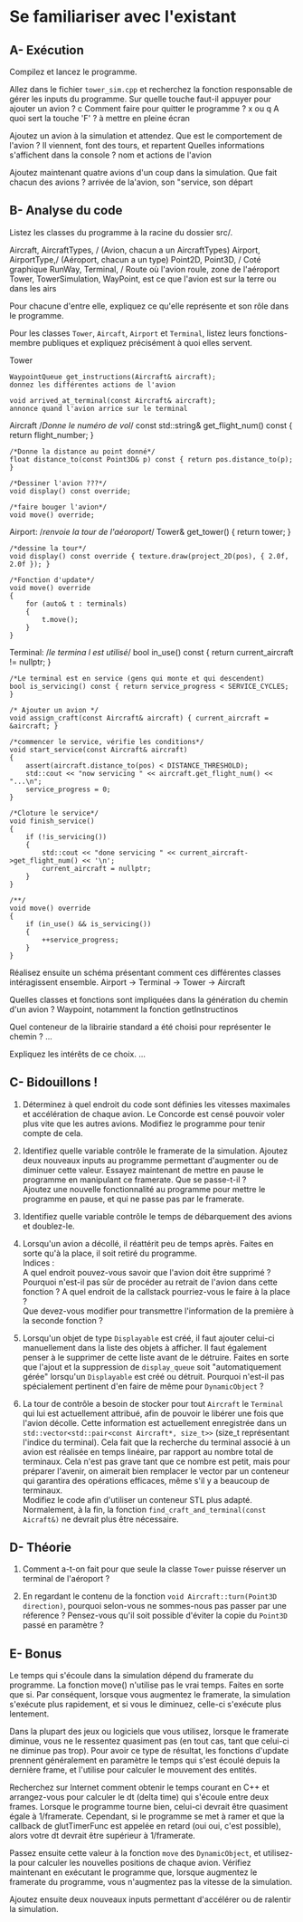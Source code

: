 # Se familiariser avec l'existant

## A- Exécution

Compilez et lancez le programme.

Allez dans le fichier `tower_sim.cpp` et recherchez la fonction responsable de gérer les inputs du programme.
Sur quelle touche faut-il appuyer pour ajouter un avion ? c
Comment faire pour quitter le programme ? x ou q
A quoi sert la touche 'F' ? à mettre en pleine écran

Ajoutez un avion à la simulation et attendez. 
Que est le comportement de l'avion ? Il viennent, font des tours, et repartent
Quelles informations s'affichent dans la console ? nom et actions de l'avion 

Ajoutez maintenant quatre avions d'un coup dans la simulation.
Que fait chacun des avions ? arrivée de la'avion, son "service, son départ

## B- Analyse du code

Listez les classes du programme à la racine du dossier src/. 

Aircraft, AircraftTypes, / (Avion, chacun a un AircraftTypes)
Airport, AirportType,/ (Aéroport, chacun a un type)
Point2D, Point3D,  / Coté graphique
RunWay, Terminal, / Route où l'avion roule, zone de l'aéroport
Tower, TowerSimulation, 
WayPoint,  est ce que l'avion est sur la terre ou dans les airs

Pour chacune d'entre elle, expliquez ce qu'elle représente et son rôle dans le programme.


Pour les classes `Tower`, `Aircaft`, `Airport` et `Terminal`, listez leurs fonctions-membre publiques et expliquez précisément à quoi elles servent.

Tower
    
    
    WaypointQueue get_instructions(Aircraft& aircraft);
    donnez les différentes actions de l'avion
    
    void arrived_at_terminal(const Aircraft& aircraft);
    annonce quand l'avion arrice sur le terminal


Aircraft
    /*Donne le numéro de vol*/
    const std::string& get_flight_num() const { return flight_number; }
    
    /*Donne la distance au point donné*/
    float distance_to(const Point3D& p) const { return pos.distance_to(p); }

    /*Dessiner l'avion ???*/
    void display() const override;

    /*faire bouger l'avion*/
    void move() override;



Airport:
    /*renvoie la tour de l'aéoroport*/
    Tower& get_tower() { return tower; }

    /*dessine la tour*/
    void display() const override { texture.draw(project_2D(pos), { 2.0f, 2.0f }); }

    /*Fonction d'update*/
    void move() override
    {
        for (auto& t : terminals)
        {
            t.move();
        }
    }



Terminal:
    /*le termina l est utilisé*/
    bool in_use() const { return current_aircraft != nullptr; }

    /*Le terminal est en service (gens qui monte et qui descendent)
    bool is_servicing() const { return service_progress < SERVICE_CYCLES; }

    /* Ajouter un avion */
    void assign_craft(const Aircraft& aircraft) { current_aircraft = &aircraft; }

    /*commencer le service, vérifie les conditions*/
    void start_service(const Aircraft& aircraft)
    {
        assert(aircraft.distance_to(pos) < DISTANCE_THRESHOLD);
        std::cout << "now servicing " << aircraft.get_flight_num() << "...\n";
        service_progress = 0;
    }

    /*Cloture le service*/
    void finish_service()
    {
        if (!is_servicing())
        {
            std::cout << "done servicing " << current_aircraft->get_flight_num() << '\n';
            current_aircraft = nullptr;
        }
    }

    /**/
    void move() override
    {
        if (in_use() && is_servicing())
        {
            ++service_progress;
        }
    }


Réalisez ensuite un schéma présentant comment ces différentes classes intéragissent ensemble.
    Airport -> Terminal -> Tower -> Aircraft


Quelles classes et fonctions sont impliquées dans la génération du chemin d'un avion ?
    Waypoint, notamment la fonction getInstructinos

Quel conteneur de la librairie standard a été choisi pour représenter le chemin ?
...

Expliquez les intérêts de ce choix.
...

## C- Bidouillons !

1) Déterminez à quel endroit du code sont définies les vitesses maximales et accélération de chaque avion.
Le Concorde est censé pouvoir voler plus vite que les autres avions.
Modifiez le programme pour tenir compte de cela.

2) Identifiez quelle variable contrôle le framerate de la simulation.
Ajoutez deux nouveaux inputs au programme permettant d'augmenter ou de diminuer cette valeur.
Essayez maintenant de mettre en pause le programme en manipulant ce framerate. Que se passe-t-il ?\
Ajoutez une nouvelle fonctionnalité au programme pour mettre le programme en pause, et qui ne passe pas par le framerate.

3) Identifiez quelle variable contrôle le temps de débarquement des avions et doublez-le.

4) Lorsqu'un avion a décollé, il réattérit peu de temps après.
Faites en sorte qu'à la place, il soit retiré du programme.\
Indices :\
A quel endroit pouvez-vous savoir que l'avion doit être supprimé ?\
Pourquoi n'est-il pas sûr de procéder au retrait de l'avion dans cette fonction ?
A quel endroit de la callstack pourriez-vous le faire à la place ?\
Que devez-vous modifier pour transmettre l'information de la première à la seconde fonction ?

5) Lorsqu'un objet de type `Displayable` est créé, il faut ajouter celui-ci manuellement dans la liste des objets à afficher.
Il faut également penser à le supprimer de cette liste avant de le détruire.
Faites en sorte que l'ajout et la suppression de `display_queue` soit "automatiquement gérée" lorsqu'un `Displayable` est créé ou détruit.
Pourquoi n'est-il pas spécialement pertinent d'en faire de même pour `DynamicObject` ?

6) La tour de contrôle a besoin de stocker pour tout `Aircraft` le `Terminal` qui lui est actuellement attribué, afin de pouvoir le libérer une fois que l'avion décolle.
Cette information est actuellement enregistrée dans un `std::vector<std::pair<const Aircraft*, size_t>>` (size_t représentant l'indice du terminal).
Cela fait que la recherche du terminal associé à un avion est réalisée en temps linéaire, par rapport au nombre total de terminaux.
Cela n'est pas grave tant que ce nombre est petit, mais pour préparer l'avenir, on aimerait bien remplacer le vector par un conteneur qui garantira des opérations efficaces, même s'il y a beaucoup de terminaux.\
Modifiez le code afin d'utiliser un conteneur STL plus adapté. Normalement, à la fin, la fonction `find_craft_and_terminal(const Aicraft&)` ne devrait plus être nécessaire.

## D- Théorie

1) Comment a-t-on fait pour que seule la classe `Tower` puisse réserver un terminal de l'aéroport ?

2) En regardant le contenu de la fonction `void Aircraft::turn(Point3D direction)`, pourquoi selon-vous ne sommes-nous pas passer par une réference ?
Pensez-vous qu'il soit possible d'éviter la copie du `Point3D` passé en paramètre ?

## E- Bonus

Le temps qui s'écoule dans la simulation dépend du framerate du programme.
La fonction move() n'utilise pas le vrai temps. Faites en sorte que si.
Par conséquent, lorsque vous augmentez le framerate, la simulation s'exécute plus rapidement, et si vous le diminuez, celle-ci s'exécute plus lentement.

Dans la plupart des jeux ou logiciels que vous utilisez, lorsque le framerate diminue, vous ne le ressentez quasiment pas (en tout cas, tant que celui-ci ne diminue pas trop).
Pour avoir ce type de résultat, les fonctions d'update prennent généralement en paramètre le temps qui s'est écoulé depuis la dernière frame, et l'utilise pour calculer le mouvement des entités.

Recherchez sur Internet comment obtenir le temps courant en C++ et arrangez-vous pour calculer le dt (delta time) qui s'écoule entre deux frames.
Lorsque le programme tourne bien, celui-ci devrait être quasiment égale à 1/framerate.
Cependant, si le programme se met à ramer et que la callback de glutTimerFunc est appelée en retard (oui oui, c'est possible), alors votre dt devrait être supérieur à 1/framerate.

Passez ensuite cette valeur à la fonction `move` des `DynamicObject`, et utilisez-la pour calculer les nouvelles positions de chaque avion.
Vérifiez maintenant en exécutant le programme que, lorsque augmentez le framerate du programme, vous n'augmentez pas la vitesse de la simulation.

Ajoutez ensuite deux nouveaux inputs permettant d'accélérer ou de ralentir la simulation.

